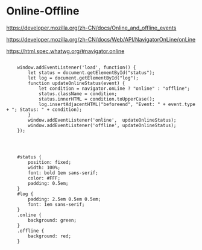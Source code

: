 # Online-Offline


https://developer.mozilla.org/zh-CN/docs/Online_and_offline_events

https://developer.mozilla.org/zh-CN/docs/Web/API/NavigatorOnLine/onLine


https://html.spec.whatwg.org/#navigator.online




```

    window.addEventListener('load', function() {
        let status = document.getElementById("status");
        let log = document.getElementById("log");
        function updateOnlineStatus(event) {
            let condition = navigator.onLine ? "online" : "offline";
            status.className = condition;
            status.innerHTML = condition.toUpperCase();
            log.insertAdjacentHTML("beforeend", "Event: " + event.type + "; Status: " + condition);
        }
        window.addEventListener('online',  updateOnlineStatus);
        window.addEventListener('offline', updateOnlineStatus);
    });




    #status {
        position: fixed;
        width: 100%;
        font: bold 1em sans-serif;
        color: #FFF;
        padding: 0.5em;
    }
    #log {
        padding: 2.5em 0.5em 0.5em;
        font: 1em sans-serif;
    }
    .online {
        background: green;
    }
    .offline {
        background: red;
    }


```
